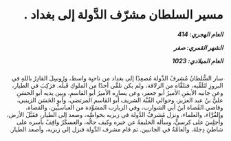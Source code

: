 <h1 dir="rtl">مسير السلطان مشرّف الدَّولة إلى بغداد
  .</h1>

<h5 dir="rtl">العام الهجري:  414

الشهر القمري: صفر

العام الميلادي: 1023</h5>

<p dir="rtl">سار السُّلطانُ مُشرفُ الدَّولة مُصعِدًا إلى بغداد من ناحيِة واسط، ورُوسِلَ القادِرُ باللهِ في البروزِ لتَلَقِّيه، فتلقَّاه من الزلاقة، ولم يكن تلقَّى أحدًا من الملوكِ قَبلَه. فرَكِبَ في الطيار، وعن جانبه الأيمَنِ الأميرُ أبو جعفر، وعن يسارِه الأميرُ أبو القاسمِ، وبين يديه أبو الحسَنِ عليُّ بنُ عبد العزيز، وحوالي القُبَّة الشريف أبو القاسم المرتضي، وأبو الحَسَن الزينبي، وقاضي القُضاة ابنُ أبي الشوارب، وفي الزبازب المسَوِّدة من العباسيِّين، والقضاة، والقُرَّاء، والعلماء، ونزل مُشرفُ الدَّولة في زبزبه بخواصِّه، وصعد إلى الطيار، فقَبَّلَ الأرض، وأُجلِسَ على كرسيٍّ، وسأله الخليفةُ عن خبره وكيف حالُه، والعسكَرُ واقِفٌ بأسره على شاطئِ دِجلةَ، والعامَّةُ في الجانبين. ثم قام مشرف الدَّولة فنزل إلى زبزبه، وأصعد الطيار.</p></br>

